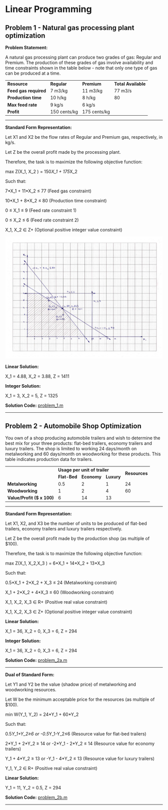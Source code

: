 # Linear Programming 

## Problem 1 - Natural gas processing plant optimization

**Problem Statement:** 

A natural gas processing plant can produce two grades of gas: Regular and Premium. The production of these grades of gas involve availability and time constraints shown in the table below - note that only one type of gas can be produced at a time.

<div class="table-wrapper">
<table class="alt">
  <tr>
      <td><b>Resource</b></td> <td><b>Regular</b></td> <td><b>Premium</b></td> <td><b>Total Available</b></td>
  </tr> 
  <tr>
    <td><b>Feed gas required</b></td> <td> 7 m3/kg</td> <td> 11 m3/kg</td> <td> 77 m3/s </td>
  </tr> 
  <tr>
    <td><b>Production time</b></td> <td> 10 h/kg</td> <td> 8 h/kg</td> <td> 80 </td>
  </tr>
  <tr>
    <td><b>Max feed rate</b></td> <td>  9 kg/s</td> <td> 6 kg/s</td>
  </tr>
  <tr>
    <td><b>Profit</b></td> <td>150 cents/kg</td> <td> 175 cents/kg</td>
  </tr>
</table>
</div>

---

**Standard Form Representation:**

Let X1 and X2 be the flow rates of Regular and Premium gas, respectively, in kg/s.

Let Z be the overall profit made by the processing plant.

Therefore, the task is to maximize the following objective function:

max Z(X_1, X_2 ) = 150*X_1 + 175*X_2

Such that:

7\*X_1 + 11\*X_2 ≤ 77                (Feed gas constraint)

10\*X_1 + 8\*X_2 ≤ 80                (Production time constraint)

0 ≤ X_1 ≤ 9                        (Feed rate constraint 1)

0 ≤ X_2 ≤ 6                        (Feed rate constraint 2)

X_1, X_2 ∈ Z+                   (Optional positive integer value constraint)

<div><span class="image fit"><img src="./images/graphical_solution.png"></span></div>

**Linear Solution:**

X_1 = 4.88, X_2 = 3.88, Z = 1411

**Integer Solution:**

X_1 = 3, X_2 = 5, Z = 1325

**Solution Code:** [problem_1.m](./problem_1.m)

---

## Problem 2 - Automobile Shop Optimization

You own of a shop producing automobile trailers and wish to determine the best mix for your three products: flat-bed trailers, economy trailers and luxury trailers. The shop is limited to working 24 days/month on metalworking and 60 days/month on woodworking for these products. This table indicates production data for trailers.

<div class="table-wrapper">
<table class="alt">
  <tr>
      <td></td> <td colspan="3"><b>Usage  per unit of trailer</b></td><td rowspan="2"><b>Resources</b></td> 
  </tr> 
  <tr>
    <td> </td> <td><b>Flat-Bed</b></td> <td><b>Economy</b></td> <td><b>Luxury</b></td>
  </tr> 
  <tr>
    <td><b>Metalworking</b></td> <td> 0.5</td> <td>2</td> <td> 1 </td><td>24</td>
  </tr>
  <tr>
    <td><b>Woodworking</b></td> <td>  1 </td> <td> 2</td> <td>4</td><td>60</td>
  </tr>
  <tr>
    <td><b>Value/Profit  ($ x 100)</b></td> <td>  6 </td> <td>14</td> <td> 13</td>
  </tr>
</table>
</div>

---

**Standard Form Representation:**

Let X1, X2, and X3 be the number of units to be produced of flat-bed trailers, economy trailers and luxury trailers respectively.

Let Z be the overall profit made by the production shop (as multiple of $100).

Therefore, the task is to maximize the following objective function:

max Z(X_1, X_2,X_3  ) = 6\*X_1 + 14\*X_2 + 13\*X_3

Such that:

0.5\*X_1 + 2\*X_2 + X_3 ≤ 24                  (Metalworking constraint)

X_1 + 2\*X_2 + 4\*X_3 ≤ 60                   (Woodworking constraint)

X_1, X_2, X_3 ∈ R+                           (Positive real value constraint)

X_1, X_2, X_3 ∈ Z+                           (Optional positive integer value constraint)

**Linear Solution:**

X_1 = 36, X_2 = 0, X_3 = 6, Z = 294

**Integer Solution:**

X_1 = 36, X_2 = 0, X_3 = 6, Z = 294

**Solution Code:** [problem_2a.m](./problem_2a.m)

---

**Dual of Standard Form:**

Let Y1 and Y2 be the value (shadow price) of metalworking and woodworking resources.

Let W be the minimum acceptable price for the resources (as multiple of $100).

min W(Y_1, Y_2) = 24\*Y_1 + 60\*Y_2

Such that:

0.5*Y_1+Y_2≥6       or     -0.5*Y_1-Y_2≤6            (Resource value for flat-bed trailers)

2\*Y_1 + 2\*Y_2 ≥ 14  or     -2\*Y_1 - 2\*Y_2 ≤ 14        (Resource value for economy trailers)

Y_1 + 4\*Y_2 ≥ 13       or     -Y_1 - 4\*Y_2 ≤ 13         (Resource value for luxury trailers)

Y_1, Y_2 ∈ R+                                     (Positive real value constraint)

**Linear Solution:**

Y_1 = 11, Y_2 = 0.5, Z = 294

**Solution Code:** [problem_2b.m](./problem_2b.m)

---


